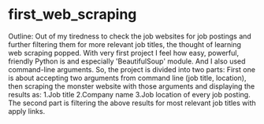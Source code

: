 # first_web_scraping
Outline:
 Out of my tiredness to check the job websites for job postings and further filtering them for more relevant job titles, the thought of learning web scraping popped. With very first project I feel how easy, powerful, friendly Python is and especially 'BeautifulSoup' module. And I also used command-line arguments.
  So, the project is divided into two parts: First one is about accepting two arguments from command line (job title, location), then scraping the monster website with those arguments and displaying the results as:
    1.Job title
    2.Company name
    3.Job location
   of every job posting.
 The second part is filtering the above results for most relevant job titles with apply links.
